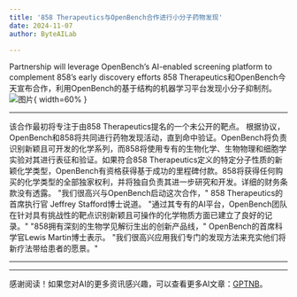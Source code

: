 ```yaml
---
title: '858 Therapeutics与OpenBench合作进行小分子药物发现'
date: 2024-11-07
author: ByteAILab

---
```


Partnership will leverage OpenBench’s AI-enabled screening platform to complement 858’s early discovery efforts
858 Therapeutics和OpenBench今天宣布合作，利用OpenBench的基于结构的机器学习平台发现小分子抑制剂。![图片](https://ai-techpark.com/wp-content/uploads/2024/11/858-Therapeutics-960x540.jpg){ width=60% }

---
该合作最初将专注于由858 Therapeutics提名的一个未公开的靶点。
根据协议，OpenBench和858将共同进行药物发现活动，直到命中验证。OpenBench将负责识别新颖且可开发的化学系列，而858将使用专有的生物化学、生物物理和细胞学实验对其进行表征和验证。如果符合858 Therapeutics定义的特定分子性质的新颖化学类型，OpenBench有资格获得基于成功的里程碑付款。858将获得任何购买的化学类型的全部独家权利，并将独自负责其进一步研究和开发。详细的财务条款没有透露。
"我们很高兴与OpenBench启动这次合作，" 858 Therapeutics的首席执行官 Jeffrey Stafford博士说道。 "通过其专有的AI平台，OpenBench团队在针对具有挑战性的靶点识别新颖且可操作的化学物质方面已建立了良好的记录。"
"858拥有深刻的生物学见解衍生出的创新产品线，" OpenBench的首席科学官Lewis Martin博士表示。 "我们很高兴应用我们专门的发现方法来充实他们将新疗法带给患者的愿景。"

---
---
感谢阅读！如果您对AI的更多资讯感兴趣，可以查看更多AI文章：[GPTNB](https://gptnb.com)。